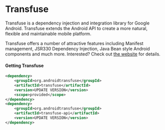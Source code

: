 Transfuse
=========

Transfuse is a dependency injection and integration library for Google Android.  Transfuse extends the Android API to create a more natural, flexible and maintainable mobile platform.

Transfuse offers a number of attractive features including Manifest management, JSR330 Dependency Injection, Java Bean style Android components and much more.  Interested?  Check out [the website][1] for details.

[1]: http://androidtransfuse.org/


#### Getting Transfuse

```xml
<dependency>
    <groupId>org.androidtransfuse</groupId>
    <artifactId>transfuse</artifactId>
    <version>UPDATE VERSION</version>
    <scope>provided</scope>
</dependency>
<dependency>
    <groupId>org.androidtransfuse</groupId>
    <artifactId>transfuse-api</artifactId>
    <version>UPDATE VERSION</version>
</dependency>
```
